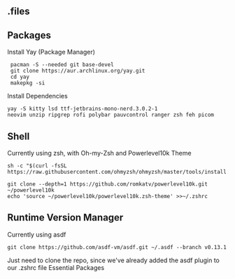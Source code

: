 ## .files
## Packages
Install Yay (Package Manager)
   

     pacman -S --needed git base-devel
     git clone https://aur.archlinux.org/yay.git
     cd yay
     makepkg -si
Install Dependencies

    yay -S kitty lsd ttf-jetbrains-mono-nerd.3.0.2-1 
    neovim unzip ripgrep rofi polybar pauvcontrol ranger zsh feh picom
## Shell
Currently using zsh, with Oh-my-Zsh and Powerlevel10k Theme

    sh -c "$(curl -fsSL https://raw.githubusercontent.com/ohmyzsh/ohmyzsh/master/tools/install.sh)"
    
    git clone --depth=1 https://github.com/romkatv/powerlevel10k.git ~/powerlevel10k
    echo 'source ~/powerlevel10k/powerlevel10k.zsh-theme' >>~/.zshrc


## Runtime Version Manager
Currently using asdf

    git clone https://github.com/asdf-vm/asdf.git ~/.asdf --branch v0.13.1
    
 Just need to clone the repo, since we've already added the asdf plugin to our .zshrc file Essential Packages

